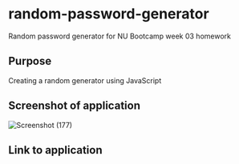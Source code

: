 # random-password-generator
Random password generator for NU Bootcamp week 03 homework

## Purpose
Creating a random generator using JavaScript

## Screenshot of application
![Screenshot (177)](https://user-images.githubusercontent.com/97211077/154389147-be2edf55-dc56-41da-b1e4-f9855b47914f.png)


## Link to application

